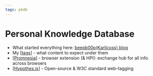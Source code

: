 ```yaml
---
tags: pkdb
---
```

# Personal Knowledge Database

- What started everything here: [beepb00p(Karlicoss) blog](https://beepb00p.xyz/pkm-setup.html)
- My [[tags]] - what content to expect under them
- [[Promnesia]] - browser extension (& HPI): exchange hub for all info across browsers
- [[Hypothes.is]] - Open-source & W3C standard web-tagging

[//begin]: # "Autogenerated link references for markdown compatibility"
[tags]: tags.md "Tags"
[Promnesia]: promnesia.md "Promensia & HPI"
[Hypothes.is]: hypothesis.md "Hypothes.is"
[//end]: # "Autogenerated link references"